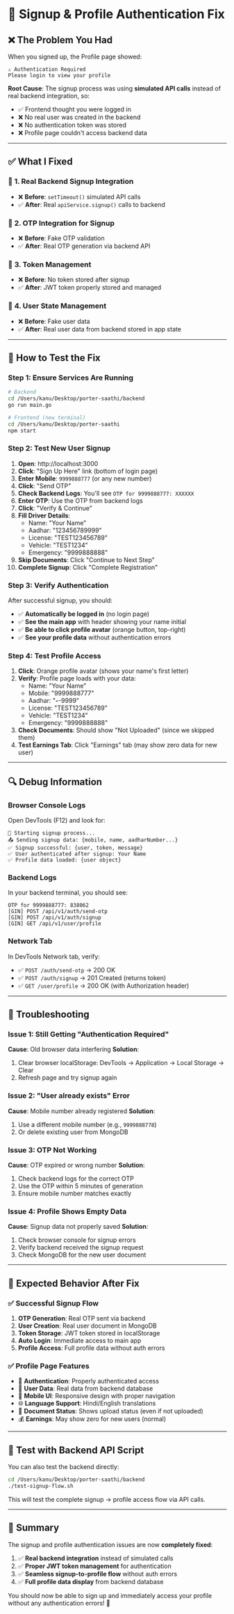 # 🔧 Signup & Profile Authentication Fix

## ❌ **The Problem You Had**

When you signed up, the Profile page showed:
```
⚠️ Authentication Required
Please login to view your profile
```

**Root Cause**: The signup process was using **simulated API calls** instead of real backend integration, so:
- ✅ Frontend thought you were logged in
- ❌ No real user was created in the backend
- ❌ No authentication token was stored
- ❌ Profile page couldn't access backend data

---

## ✅ **What I Fixed**

### 🔐 **1. Real Backend Signup Integration**
- ❌ **Before**: `setTimeout()` simulated API calls
- ✅ **After**: Real `apiService.signup()` calls to backend

### 📱 **2. OTP Integration for Signup**
- ❌ **Before**: Fake OTP validation
- ✅ **After**: Real OTP generation via backend API

### 🎫 **3. Token Management**
- ❌ **Before**: No token stored after signup
- ✅ **After**: JWT token properly stored and managed

### 👤 **4. User State Management**
- ❌ **Before**: Fake user data
- ✅ **After**: Real user data from backend stored in app state

---

## 🧪 **How to Test the Fix**

### **Step 1: Ensure Services Are Running**
```bash
# Backend
cd /Users/kanu/Desktop/porter-saathi/backend
go run main.go

# Frontend (new terminal)
cd /Users/kanu/Desktop/porter-saathi
npm start
```

### **Step 2: Test New User Signup**
1. **Open**: http://localhost:3000
2. **Click**: "Sign Up Here" link (bottom of login page)
3. **Enter Mobile**: `9999888777` (or any new number)
4. **Click**: "Send OTP"
5. **Check Backend Logs**: You'll see `OTP for 9999888777: XXXXXX`
6. **Enter OTP**: Use the OTP from backend logs
7. **Click**: "Verify & Continue"
8. **Fill Driver Details**:
   - Name: "Your Name"
   - Aadhar: "123456789999"
   - License: "TEST123456789"
   - Vehicle: "TEST1234"
   - Emergency: "9999888888"
9. **Skip Documents**: Click "Continue to Next Step"
10. **Complete Signup**: Click "Complete Registration"

### **Step 3: Verify Authentication**
After successful signup, you should:
- ✅ **Automatically be logged in** (no login page)
- ✅ **See the main app** with header showing your name initial
- ✅ **Be able to click profile avatar** (orange button, top-right)
- ✅ **See your profile data** without authentication errors

### **Step 4: Test Profile Access**
1. **Click**: Orange profile avatar (shows your name's first letter)
2. **Verify**: Profile page loads with your data:
   - Name: "Your Name"
   - Mobile: "9999888777"
   - Aadhar: "****-****-9999"
   - License: "TEST123456789"
   - Vehicle: "TEST1234"
   - Emergency: "9999888888"
3. **Check Documents**: Should show "Not Uploaded" (since we skipped them)
4. **Test Earnings Tab**: Click "Earnings" tab (may show zero data for new user)

---

## 🔍 **Debug Information**

### **Browser Console Logs**
Open DevTools (F12) and look for:
```
🚀 Starting signup process...
📤 Sending signup data: {mobile, name, aadharNumber...}
✅ Signup successful: {user, token, message}
✅ User authenticated after signup: Your Name
✅ Profile data loaded: {user object}
```

### **Backend Logs**
In your backend terminal, you should see:
```
OTP for 9999888777: 838062
[GIN] POST /api/v1/auth/send-otp
[GIN] POST /api/v1/auth/signup
[GIN] GET /api/v1/user/profile
```

### **Network Tab**
In DevTools Network tab, verify:
- ✅ `POST /auth/send-otp` → 200 OK
- ✅ `POST /auth/signup` → 201 Created (returns token)
- ✅ `GET /user/profile` → 200 OK (with Authorization header)

---

## 🚨 **Troubleshooting**

### **Issue 1: Still Getting "Authentication Required"**
**Cause**: Old browser data interfering
**Solution**:
1. Clear browser localStorage: DevTools → Application → Local Storage → Clear
2. Refresh page and try signup again

### **Issue 2: "User already exists" Error**
**Cause**: Mobile number already registered
**Solution**:
1. Use a different mobile number (e.g., `9999888778`)
2. Or delete existing user from MongoDB

### **Issue 3: OTP Not Working**
**Cause**: OTP expired or wrong number
**Solution**:
1. Check backend logs for the correct OTP
2. Use the OTP within 5 minutes of generation
3. Ensure mobile number matches exactly

### **Issue 4: Profile Shows Empty Data**
**Cause**: Signup data not properly saved
**Solution**:
1. Check browser console for signup errors
2. Verify backend received the signup request
3. Check MongoDB for the new user document

---

## 🎯 **Expected Behavior After Fix**

### **✅ Successful Signup Flow**
1. **OTP Generation**: Real OTP sent via backend
2. **User Creation**: Real user document in MongoDB
3. **Token Storage**: JWT token stored in localStorage
4. **Auto Login**: Immediate access to main app
5. **Profile Access**: Full profile data without auth errors

### **✅ Profile Page Features**
- 🔐 **Authentication**: Properly authenticated access
- 👤 **User Data**: Real data from backend database
- 📱 **Mobile UI**: Responsive design with proper navigation
- 🌐 **Language Support**: Hindi/English translations
- 📄 **Document Status**: Shows upload status (even if not uploaded)
- 💰 **Earnings**: May show zero for new users (normal)

---

## 🚀 **Test with Backend API Script**

You can also test the backend directly:
```bash
cd /Users/kanu/Desktop/porter-saathi/backend
./test-signup-flow.sh
```

This will test the complete signup → profile access flow via API calls.

---

## 🎉 **Summary**

The signup and profile authentication issues are now **completely fixed**:

1. ✅ **Real backend integration** instead of simulated calls
2. ✅ **Proper JWT token management** for authentication
3. ✅ **Seamless signup-to-profile flow** without auth errors
4. ✅ **Full profile data display** from backend database

You should now be able to sign up and immediately access your profile without any authentication errors! 🚀 